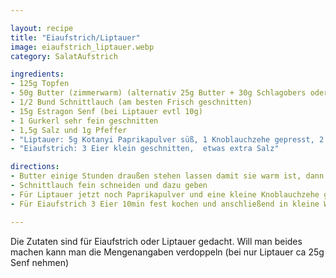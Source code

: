 ```yaml
---

layout: recipe
title: "Eiaufstrich/Liptauer"
image: eiaufstrich_liptauer.webp
category: SalatAufstrich

ingredients:
- 125g Topfen
- 50g Butter (zimmerwarm) (alternativ 25g Butter + 30g Schlagobers oder Sauerrahm)
- 1/2 Bund Schnittlauch (am besten Frisch geschnitten)
- 15g Estragon Senf (bei Liptauer evtl 10g)
- 1 Gurkerl sehr fein geschnitten
- 1,5g Salz und 1g Pfeffer
- "Liptauer: 5g Kotanyi Paprikapulver süß, 1 Knoblauchzehe gepresst, 2 Tropfen End of Sanity Schärfungssauce"
- "Eiaufstrich: 3 Eier klein geschnitten,  etwas extra Salz"

directions:
- Butter einige Stunden draußen stehen lassen damit sie warm ist, dann mit Sauerrahm/Schlagobers sowie Estragon Senf vermischen
- Schnittlauch fein schneiden und dazu geben
- Für Liptauer jetzt noch Paprikapulver und eine kleine Knoblauchzehe gepresst dazugeben
- Für Eiaufstrich 3 Eier 10min fest kochen und anschließend in kleine Würfel schneiden und zur Masse dazugeben. Evtl auch ein Gurkerl klein schneiden und dazugeben

---
```


Die Zutaten sind für Eiaufstrich oder Liptauer gedacht. Will man beides machen kann man die Mengenangaben verdoppeln (bei nur Liptauer ca 25g Senf nehmen)
